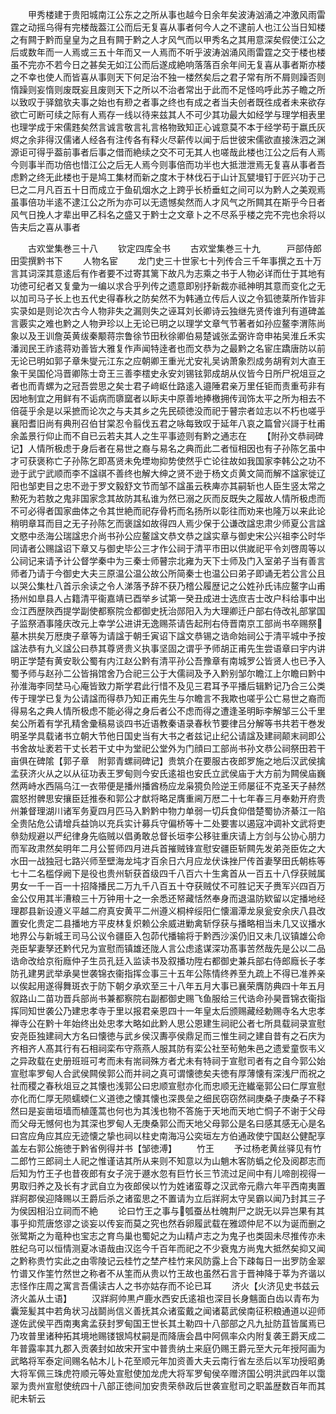 <!-- { "loadSidebar": true } -->
　　甲秀楼建于贵阳城南江公东之之所从事也越今日余年矣波涛汹涌之冲激风雨雷霆之动摇乌得有完楼哉葢江公而后无复喜从事者何今人之不逮前人也江公当日知楼之有闗于黔而皇皇为之且有闗于黔之人才风气而以甲秀名之其用意深矣假使江公之后或数年而一人焉或三五十年而又一人焉而不听乎波涛汹涌风雨雷霆之交于楼也楼虽不完亦不若今日之甚矣无如江公而后遂成絶响落落百余年间无复喜从事者斯亦楼之不幸也使人而皆喜从事则天下何足治不独一楼然矣后之君子常有所不屑则躁否则惰躁则妄惰则废既妄且废则天下之所以不治者常出于此而不足怪呜呼此苏子瞻之所以致叹于驿舘欤夫事之始也有剙之者事之终也有成之者当夫创者既徃成者未来欲存欲亡可断可续之际有人焉存一线以待来兹其人不可少其功最大如经学与理学相表里也理学成于宋儒韪矣然言诚言敬言礼言格物致知正心诚意莫不本于经学苟于嬴氏灰烬之余非得汉儒诸人经各有注传各有释火尽薪传以闻于后世彼宋儒欲直接洙泗之渊源讵可得乎葢前事者后事之借而絶续之交不可无其人也嗟哉此楼也江公之后有人焉今则事半而功倍也惜江公之后无人焉今则事倍而功半也大抵泄泄焉无复喜从事者吾虑黔之终无此楼也于是鸠工集材而新之度木于林伐石于山计瓦甓墁钉于匠兴功于己巳之二月凡百五十日而成立于鱼矶烟水之上跨乎长桥垂虹之间可以为黔人之美观焉虽事倍功半逺不逮江公之所为亦可以无遗憾矣然而人才风气之所闗其在斯乎今日者风气日挽人才辈出甲乙科名之盛又于黔士之文章卜之不尽系乎楼之完不完也余将以告夫后之喜从事者















　　古欢堂集巻三十八
　　钦定四库全书
　　古欢堂集巻三十九　　　戸部侍郎田雯撰黔书下
　　人物名宦
　　龙门史三十世家七十列传合三千年事撰之五十万言其词深其意逺后有作者要不过寄其篱下故凡为志乘之书于人物必详而仕于其地有功徳可纪者又复彚为一编以求合乎列传之遗意即别抒新裁亦祗神明其意而变化之无以加司马子长上也五代史得春秋之防矣然不为韩通立传后人议之令狐徳棻所作皆非实录如是则论次古今人物非失之漏则失之诬耳刘长卿诗云独继先贤传谁刋有道碑盖言覈实之难也黔之人物尹珍以上无论已明之以理学文章气节著者如孙应鳌李渭陈尚象以及王训詹英黄绂秦颙蒋宗鲁徐节田秋徐卿伯易楚诚张孟弼许竒申祐吴淮丘禾实潘润民王祚逺蒋劝善皆大雅复作声闻特逹者也而文恭为之最黔之名宦庄蹻唐防以前无论已明如郭子章朱燮元江东之应朝卿王重光尤安礼吴讷萧象烈成务胡宥刘大直王象干吴国伦冯晋卿陈士竒王三善李橒史永安刘锡铉郭成胡从仪皆今日所尸祝俎豆之者也而青螺为之冠吾尝思之矣士君子﨑岖仕路逺入邉陲君亲万里任钜而责重苟非有因地制宜之用鲜有不诟病而隳窳者以眎夫中原善地捧檄拥传润饰太平之所为相去不倍蓰乎余是以采摭而论次之与夫其乡之先民硕徳没而祀于瞽宗者竝志以不朽也嗟乎襄阳耆旧尚有典刑召伯甘棠忍令翦伐五君之咏每致叹于延年八哀之篇曾兴謌于杜甫余盖景行仰止而不自已云若夫其人之生平事迹则有黔之通志在
　　【附孙文恭祠碑记】人情所极虑于身后者在易世之裔与易名之典而此二者恒相因也有子孙陈乞虽中才可获褒称亡子孙陈乞即髙贤未免堙圽抑势使然乎亡论往故如我国家李韩公之功不逊于武宁武顺而李不諡祺不善终也解大绅之贤不逊于杨文贞黄文简而解不諡家徙辽阳也邹吏目之忠不逊于罗文毅舒文节而邹不諡虽云秩庳亦其嗣斩也人臣生竖太常之勲死为若敖之鬼非国家念其故防其私谁为然已溺之灰而反既失之履故人情所极虑而不可必得者国家曲体之令其世絶而祀存骨朽而名扬所以彰往而劝来也隆万以来此论稍明章耳而目之无子孙陈乞而褒諡如故得四人焉少保于公谦改諡忠肃少师夏公言諡文愍中丞海公瑞諡忠介尚书孙公应鳌諡文恭文恭之諡实章与御史宋公兴祖李公时华同请者公赐諡诏下章又与御史毕公三才作公祠于清平市田以供嵗祀平令刘啓周等以公祠记来请予计公督学秦中为三秦士师瞽宗北雍为天下士师及门入室弟子当有善言师者乃请于今御史大夫三原温公温公故公所简秦士也温公曰弟子即诵无若公言公且以哭公集杜八首示余读之令人涕落予辞不获乃稽公履歴记之公姓孙氏讳应鳌字山甫扬州如臯县人占籍清平衞嘉靖已酉举乡试第一癸丑成进士选庶吉士改户科给事中出佥江西歴陜西提学副使都察院佥都御史抚治郧阳入为大理卿迁户部右侍改礼部掌国子监祭酒事隆庆改元上幸学公进讲无逸赐茶请告起刑右侍晋南京工部尚书卒赐祭墓木拱矣万厯庚子章等为请諡于朝壬寅诏下諡文恭锡之诰命始祠公于清平城中予按諡法恭有九义諡公曰恭其尊贤贵义执事坚固之谓乎予师胡正甫先生尝语章曰宇内讲明正学楚有黄安耿公蜀有内江赵公黔有清平孙公吾豫章有南城罗公皆贤人也已予入蜀予师与赵孙二公皆捐馆舍乃合祀三公于大儒祠及予入黔别邹尔瞻江上尔瞻曰黔中孙淮海李同埜马心庵皆致力斯学君此行惜不及见三君耳予平播后辑黔记乃合三公类传于理学已复为公请諡而得恭乃知正甫先生与尔瞻言不我欺也嗟乎公亡易世之裔而得易名之典人情所极虑不能必得之身后者公不虑而得之遭逢圣明眎李解邹三公千里矣公所着有学孔精舍彚稿易谈四书近语教秦语录春秋节要律吕分解等书共若干巻发明圣学具载诸书立朝大节他日国史当有大书之者兹记止纪公请諡及建祠颠末祠即公书舍故址袤若干丈长若干丈中为堂祀公堂外为门顔曰工部尚书孙文恭公祠祭田若干亩俱在碑隂【郭子章　附郭青螺祠碑记】贵筑介在要服古夜郎罗施之地后汉武侯擒孟获济火从之以从征功表王罗甸则今安氏逺祖也安氏立武侯庙于大方前为闗侯庙巍然两峙水西隔乌江一衣带便是播州播酋杨应龙枭獍负险逆王师屡征不克圣天子赫然震怒拊髀思安攘臣廷推泰和郭公才猷将略足膺重阃万厯二十七年春三月奉勅开府贵州兼督理湖川诸军务夏四月匹马入黔黔中物力单弱一切兵食仰借楚蜀协济綦江一陷全贵阽危公请增兵益饷以充兵实计募兵守偏桥等十二处要害以遏寇冲调补文武将吏叅劾规避以严纪律身先临贼以倡勇敢总督长垣李公移驻重庆请上方剑与公协心朋力而军政肃然矣明年二月公誓师四月进兵首摧贼锋宣慰安疆臣斩闗先发弟尧臣佐之大水田一战独冠七路兴师至壁海龙坉才百余日六月应龙伏诛挫尸传首妻孥田氏朝栋等七十二名槛俘阙下是役也贵州斩获首级四千八百六十生禽首从一百五十八俘获贼属男女一千一百一十招降播民二万九千八百五十夺获贼仗不可胜记天子赉军兴四百万金公仅用其半漕粮三十万钟用十之一余悉还帑藏恬然奉身而退温防欵留以定播地经理郡县新设遵义平越二府真安黄平二州遵义桐梓绥阳仁懐湄潭龙泉瓮安余庆八县改置安化贵定二县播地方平皮林复炽赖公余威进勦禽斩俘获与播略相当未几又议播水地界公与新城王司马公议令疆臣入包茆代播输将于黔西沙溪仍旧又未几议镇雄公命尧臣挈妻孥还黔代兄为宣慰而镇雄还陇人言公虑逺谋深功髙事苦然哉先是公以二品诰命改给京衔廕仲子生员孔廷入监读书及叙播功陞右都御史兼兵部右侍郎廕长子孝防孔建男武举承昊世袭锦衣衞指挥佥事三十五年公陈情终养至九疏上不得已准养亲以俟起用遂得舞斑衣于防下朝夕承欢至三十八年五月大事已襄荣膺防典四十年五月叙路山二苗功晋兵部尚书兼都察院右副都御史赐飞鱼服给三代诰命孙昊晋锦衣衞指挥同知世袭公乃建忠孝寺于里以报君亲恩四十一年皇太后颁赐藏经勅赐寺名大忠孝禅寺公在黔十年始终出处忠孝大略如此黔人思公恩建生祠祀公者七所具载祠录宣慰安尧臣独建祠大方名曰懐徳与武乡侯汉夀亭侯鼎足而三惟生祠之建自昔有之石庆为齐相齐人髙其行有石相祠栾布守燕燕人服其防有栾公社至茍勉朱邑之遗爱童恢韦义之异政载在史册班班可考而未有耑祠殊方者尤未有特祠于宣慰司者有之自今郭公始宣慰率罗甸人合武侯闗侯郭公而并祠之真可谓懐徳矣夫徳有厚薄懐有深浅尸而祝之社而稷之春秋俎豆之其懐也浅郭公曰忠顺宣慰亦化而忠顺无迕纎毫郭公曰仁厚宣慰亦化而仁厚无陨蠕蝡仁义道徳之懐其懐也深畏垒之细民窃窃然祠庚桑子庚桑子不释然曰是妄凿垣墙而植蓬蒿也何也为其浅也物不答施于天地而天地亡恫子不谢于父母而父母无憾何也为其深也罗甸人无庚桑郭公而天地父母郭公是名曰感其感无心是名曰宫应角应其应无迹懐之挚也祠以柱史南海冯公奕垣左方伯通政使宁国赵公健配享盖左右郭公施徳于黔省例得并书【邹徳溥】
　　竹王
　　予过杨老黄丝驿见有竹二郎竹三郎祠土人祀之惟谨诘其所从来则不知意以为山魈木客防蟡之伦及阅郡志而后知为竹王子也昔夜郎有女子浣于遯水忽有巨竹长三节流过足间中有儿啼剖视得一男取归养之及长有才武自立为夜郎侯以竹为姓诸蛮尊之汉武帝元鼎六年平西南夷置牂牁郡侯迎降赐以王爵后杀之诸蛮思之不置请为立后牂牁太守吴霸以闻乃封其三子为侯因相沿立祠而不絶
　　论曰竹王之事与瓠蚕丛杜魄荆尸之説无以异岂果有其事乎抑荒唐悠谬之谈妄以传妄而莫之究也然呑卵履武载在雅颂仲尼不以为诞而删之张鹭斯之为竜种也宝志之育鸟巢也蜀妃之为山精卢志之为鬼子也类固未尽推传亦未胜纪乌可以恒情测夏冰语哉由汉迄今千百年而祀之不少衰鬼方尚鬼大抵然矣抑又闻之黔称贵竹实此之由零陵记云桂竹之埜产桂竹来风防露上合下疎每日一出罗防金翠竹谱又作筀竹然世之称者不从筀而从贵以竹王故也虽然石言于晋神降于莘为齐谐以志怪作庄周之寓言吾儒读古人之书亦姑存而不论已耳
　　济火【火济见史书兹云济火盖从土语】
　　汉牂牁帅黒卢鹿水西安氏逺祖也深目长身魑面白齿以青布为囊笼髪其中若角状习战鬬尚信义善抚其众诸蛮戴之闻诸葛武侯南征积粮通道以迎师遂佐武侯平西南夷禽孟获封罗甸国王世长其土勒四十八部部之凡九扯防苴皆属焉已乃攻普里诸种拓其境地赐镂银鸠杖嗣是而降唐会昌中阿佩率众内附复袭王爵天成二年普露率其九郡入贡袭封如故宋开宝中普贵纳土来庭仍赐王爵元至大元年授阿画为武略将军泰定间赐名帖木儿卜花至顺元年加资善大夫云南行省左丞后以军功授昭勇大将军佩三珠虎符顺元等处宣慰使加龙虎大将军罗甸侯卒赠济国公明洪武四年以霭翠为贵州宣慰使统四十八部正徳间加安贵荣叅政后世袭宣慰司之职盖歴数百年而其祀未斩云
